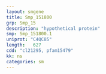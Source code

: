```yaml
---
layout: smgene
title: Smp_151800
grp: Smp_15
description: "hypothetical protein"
smp: Smp_151800.1
uniprot: "C4QC85"
length:   627
cdd: "cl21295, pfam15479"
kk: ns
categories: sm
---
```

